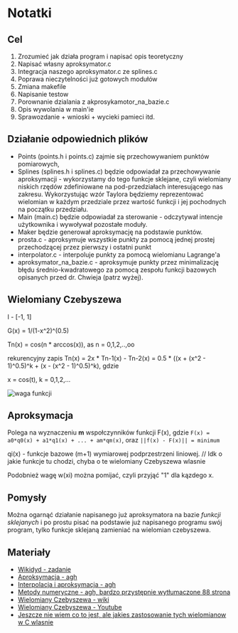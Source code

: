 # Notatki

## Cel

1) Zrozumieć jak działa program i napisać opis teoretyczny
2) Napisać własny aproksymator.c 
3) Integracja naszego aproksymator.c ze splines.c
4) Poprawa nieczytelności już gotowych modułów
5) Zmiana makefile
6) Napisanie testow
7) Porownanie dzialania z akprosykamotor_na_bazie.c
8) Opis wywolania w main'ie
9) Sprawozdanie + wnioski + wycieki pamieci itd.

## Działanie odpowiednich plików

- Points (points.h i points.c) zajmie się przechowywaniem punktów pomiarowych,
- Splines (splines.h i splines.c) będzie odpowiadał za przechowywanie aproksymacji - wykorzystamy do tego funkcje sklejane, czyli wielomiany niskich rzędów zdefiniowane na pod-przedziałach interesującego nas zakresu. Wykorzystując wzór Taylora będziemy reprezentować wielomian w każdym przedziale przez wartość funkcji i jej pochodnych na początku przedziału.
- Main (main.c) będzie odpowiadał za sterowanie - odczytywał intencje użytkownika i wywoływał pozostałe moduły.
- Maker będzie generował aproksymację na podstawie punktów.
- prosta.c - aproksymuje wszystkie punkty za pomocą jednej prostej przechodzącej przez pierwszy i ostatni punkt
- interpolator.c - interpoluje punkty za pomocą wielomianu Lagrange'a
- aproksymator_na_bazie.c - aproksymuje punkty przez minimalizację błędu średnio-kwadratowego za pomocą zespołu funkcji bazowych opisanych przed dr. Chwieja (patrz wyżej).

## Wielomiany Czebyszewa

 I - [-1, 1]

G(x) = 1/(1-x^2)^(0.5)

Tn(x) = cos(n * arccos(x)), as n = 0,1,2,..,oo

rekurencyjny zapis Tn(x) = 2x * Tn-1(x) - Tn-2(x) = 0.5 * ((x + (x^2 - 1)^0.5)^k + (x - (x^2 - 1)^0.5)^k), gdzie

x = cos(t), k = 0,1,2,...


![waga funkcji](https://slidetodoc.com/presentation_image_h/2fbf5634ca6a5cb5cf755254dafe9a21/image-90.jpg)

## Aproksymacja

Polega na wyznaczeniu **m** wspołczynników funkcji F(x), gdzie `F(x) = a0*q0(x) + a1*q1(x) + ... + am*qm(x)`, oraz 
`||f(x) - F(x)|| = minimum`

qi(x) - funkcje bazowe (m+1) wymiarowej podprzestrzeni liniowej. // Idk o jakie funkcje tu chodzi, chyba o te wielomiany Czebyszewa wlasnie

Podobnież wagę w(xi) można pomijać, czyli przyjąć "1" dla kązdego x.

## Pomysły

Można ogarnąć działanie napisanego już aproksymatora na bazie _funkcji sklejanych_ i po prostu pisać na podstawie już napisanego programu swój program, tylko funkcje sklejaną zamieniać na wielomian czebyszewa.

## Materiały

- [Wikidyd - zadanie](http://wikidyd.iem.pw.edu.pl/LMP(2f)10.html)
- [Aproksymacja - agh](http://galaxy.agh.edu.pl/~chwiej/mn/aproksymacja.pdf)
- [Interpolacja i aproksymacja - agh](https://home.agh.edu.pl/~dpawlus/pliki/matlab/MO_interp_apr.pdf)
- [Metody numeryczne - agh, bardzo przystępnie wytłumaczone 88 strona](https://home.agh.edu.pl/~zak/downloads/2015-MN3.pdf)
- [Wielomiany Czebyszewa - wiki](https://pl.wikipedia.org/wiki/Wielomiany_Czebyszewa)
- [Wielomiany Czebyszewa - Youtube](https://www.youtube.com/watch?v=nkq-zkuxnlY)
- [Jeszcze nie wiem co to jest, ale jakies zastosowanie tych wielomianow w C wlasnie](https://www.gnu.org/software/gsl/doc/html/cheb.html?highlight=chebyshev)
